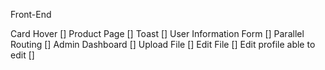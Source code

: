 Front-End

Card Hover []
Product Page []
Toast []
User Information Form []
Parallel Routing []
Admin Dashboard []
Upload File []
Edit File []
Edit profile able to edit []
